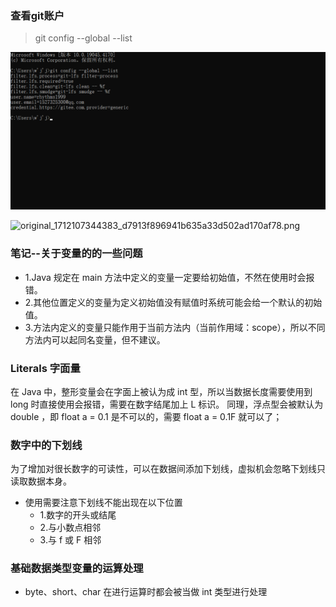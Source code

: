 ### 查看git账户
> git config --global --list

![img.png](img/lookupgitcount.png)

![original_1712107344383_d7913f896941b635a33d502ad170af78.png](..%2F..%2F..%2F..%2F..%2FUsers%2Fw%27j%27j%2FAppData%2FRoaming%2FTencent%2FWeMeet%2FGlobal%2FIM%2Fimage%2F2024-4%2F12224605586457855993%2Foriginal_1712107344383_d7913f896941b635a33d502ad170af78.png)

### 笔记--关于变量的的一些问题
- 1.Java 规定在 main 方法中定义的变量一定要给初始值，不然在使用时会报错。
- 2.其他位置定义的变量为定义初始值没有赋值时系统可能会给一个默认的初始值。
- 3.方法内定义的变量只能作用于当前方法内（当前作用域：scope），所以不同方法内可以起同名变量，但不建议。

### Literals 字面量
在 Java 中，整形变量会在字面上被认为成 int 型，所以当数据长度需要使用到 long 时直接使用会报错，需要在数字结尾加上 L 标识。
同理，浮点型会被默认为 double ，即 float a = 0.1 是不可以的，需要 float a = 0.1F 就可以了；

### 数字中的下划线
为了增加对很长数字的可读性，可以在数据间添加下划线，虚拟机会忽略下划线只读取数据本身。

- 使用需要注意下划线不能出现在以下位置
  - 1.数字的开头或结尾
  - 2.与小数点相邻
  - 3.与 f 或 F 相邻
  
### 基础数据类型变量的运算处理
- byte、short、char 在进行运算时都会被当做 int 类型进行处理